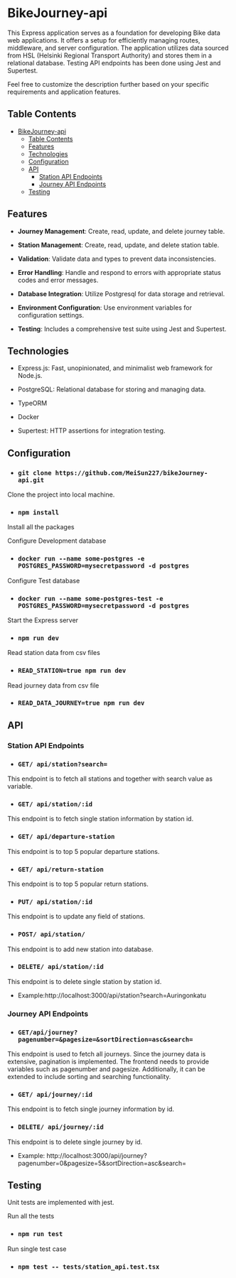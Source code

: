 # BikeJourney-api

This Express application serves as a foundation for developing Bike data web applications. It offers a setup for efficiently managing routes, middleware, and server configuration. The application utilizes data sourced from HSL (Helsinki Regional Transport Authority) and stores them in a relational database. Testing API endpoints has been done using Jest and Supertest.

Feel free to customize the description further based on your specific requirements and application features.

## Table Contents

- [BikeJourney-api](#bikejourney-api)
  - [Table Contents](#table-contents)
  - [Features](#features)
  - [Technologies](#technologies)
  - [Configuration](#configuration)
  - [API](#api)
    - [Station API Endpoints](#station-api-endpoints)
    - [Journey API Endpoints](#journey-api-endpoints)
  - [Testing](#testing)

## Features

-  **Journey Management**: Create, read, update, and delete journey table.

-  **Station Management**: Create, read, update, and delete station table.

-  **Validation**: Validate data and types to prevent data inconsistencies.

-  **Error Handling**: Handle and respond to errors with appropriate status codes and error messages.

-  **Database Integration**: Utilize Postgresql for data storage and retrieval.

-  **Environment Configuration**: Use environment variables for configuration settings.

-  **Testing**: Includes a comprehensive test suite using Jest and Supertest.

## Technologies

- Express.js: Fast, unopinionated, and minimalist web framework for Node.js.

- PostgreSQL: Relational database for storing and managing data.

- TypeORM

- Docker

- Supertest: HTTP assertions for integration testing.

## Configuration

-  ### `git clone https://github.com/MeiSun227/bikeJourney-api.git`

Clone the project into local machine.

-  ### `npm install`

Install all the packages

Configure Development database
-  ### `docker run --name some-postgres -e POSTGRES_PASSWORD=mysecretpassword -d postgres`

  
Configure Test database
-  ### `docker run --name some-postgres-test -e POSTGRES_PASSWORD=mysecretpassword -d postgres`
  
Start the Express server

-  ### `npm run dev`

Read station data from csv files

-  ### `READ_STATION=true npm run dev`

Read journey data from csv file

-  ### `READ_DATA_JOURNEY=true npm run dev`



## API

### Station API Endpoints

-  ### `GET/ api/station?search= `

This endpoint is to fetch all stations and together with search value as variable.  

-  ### `GET/ api/station/:id`

This endpoint is to fetch single station information by station id.

-  ### `GET/ api/departure-station`

This endpoint is to top 5 popular departure stations.

-  ### `GET/ api/return-station`

This endpoint is to top 5 popular return stations.

-  ### `PUT/ api/station/:id`

This endpoint is to update any field of stations.

-  ### `POST/ api/station/`

This endpoint is to add new station into database.

  

-  ### `DELETE/ api/station/:id`

This endpoint is to delete single station by station id.

  
- Example:http://localhost:3000/api/station?search=Auringonkatu

  

### Journey API Endpoints

-  ### `GET/api/journey?pagenumber=&pagesize=&sortDirection=asc&search=`

This endpoint is used to fetch all journeys. Since the journey data is extensive, pagination is implemented. The frontend needs to provide variables such as pagenumber and pagesize. Additionally, it can be extended to include sorting and searching functionality.

  

-  ### `GET/ api/journey/:id `

This endpoint is to fetch single journey information by id.

-  ### `DELETE/ api/journey/:id`

This endpoint is to delete single journey by id.

  
- Example: http://localhost:3000/api/journey?pagenumber=0&pagesize=5&sortDirection=asc&search=

  
  

## Testing

Unit tests are implemented with jest.

Run all the tests
-  ### `npm run test`

Run single test case
-  ### `npm test -- tests/station_api.test.tsx`

